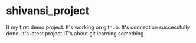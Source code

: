 # shivansi_project
It my first demo project. It's working on github. It's connection successfully done.
It's latest project.IT's about git learning something.
